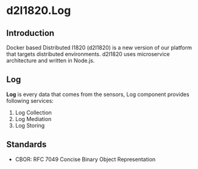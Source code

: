 # d2I1820.Log

## Introduction
Docker based Distributed I1820 (d2I1820) is a new version of our platform that targets distributed environments.
d2I1820 uses microservice architecture and written in Node.js.

## Log
**Log** is every data that comes from the sensors, Log component provides following services:

1. Log Collection
2. Log Mediation
3. Log Storing

## Standards
* CBOR: RFC 7049 Concise Binary Object Representation
